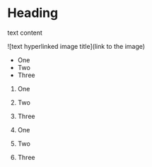 
# Heading #

text content

![text hyperlinked image title](link to the image)
- One
- Two
- Three

1. One
2. Two
3. Three
   
  1. One
  2. Two
  3. Three
     
